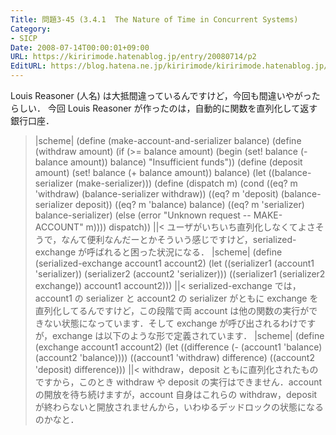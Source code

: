 ```yaml
---
Title: 問題3-45 (3.4.1  The Nature of Time in Concurrent Systems)
Category:
- SICP
Date: 2008-07-14T00:00:01+09:00
URL: https://kiririmode.hatenablog.jp/entry/20080714/p2
EditURL: https://blog.hatena.ne.jp/kiririmode/kiririmode.hatenablog.jp/atom/entry/8454420450078214620
---
```



Louis Reasoner (人名) は大抵間違っているんですけど，今回も間違いやがったらしい．
今回 Louis Reasoner が作ったのは，自動的に関数を直列化して返す銀行口座．
>|scheme|
(define (make-account-and-serializer balance)
  (define (withdraw amount)
    (if (>= balance amount)
        (begin (set! balance (- balance amount))
               balance)
        "Insufficient funds"))
  (define (deposit amount)
    (set! balance (+ balance amount))
    balance)
  (let ((balance-serializer (make-serializer)))
    (define (dispatch m)
      (cond ((eq? m 'withdraw) (balance-serializer withdraw))
            ((eq? m 'deposit) (balance-serializer deposit))
            ((eq? m 'balance) balance)
            ((eq? m 'serializer) balance-serializer)
            (else (error "Unknown request -- MAKE-ACCOUNT"
                         m))))
    dispatch))
||<
ユーザがいちいち直列化しなくてよさそうで，なんて便利なんだーとかそういう感じですけど，serialized-exchange が呼ばれると困った状況になる．
>|scheme|
(define (serialized-exchange account1 account2)
  (let ((serializer1 (account1 'serializer))
        (serializer2 (account2 'serializer)))
    ((serializer1 (serializer2 exchange))
     account1
     account2)))
||<
serialized-exchange では，account1 の serializer と account2 の serializer がともに exchange を直列化してるんですけど，この段階で両 account は他の関数の実行ができない状態になっています．そして exchange が呼び出されるわけですが，exchange は以下のような形で定義されています．
>|scheme|
(define (exchange account1 account2)
  (let ((difference (- (account1 'balance)
                       (account2 'balance))))
    ((account1 'withdraw) difference)
    ((account2 'deposit) difference)))
||<
withdraw，deposit ともに直列化されたものですから，このとき withdraw や deposit の実行はできません．account の開放を待ち続けますが，account 自身はこれらの withdraw，deposit が終わらないと開放されませんから，いわゆるデッドロックの状態になるのかなと．
